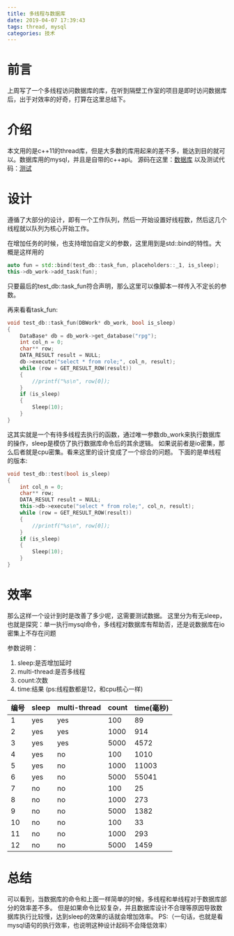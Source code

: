 ```yaml
---
title: 多线程与数据库
date: 2019-04-07 17:39:43
tags: thread, mysql
categories: 技术
---
```

# 前言
上周写了一个多线程访问数据库的库，在听到隔壁工作室的项目是即时访问数据库后，出于对效率的好奇，打算在这里总结下。
<!-- more -->

# 介绍
本文用的是c++11的thread库，但是大多数的库用起来的差不多，能达到目的就可以。数据库用的mysql，并且是自带的c++api。
源码在这里：[数据库](https://github.com/zzqboy/rpg/blob/master/rpg/rpg/db_work.h)
以及测试代码：[测试](https://github.com/zzqboy/rpg/blob/master/rpg/rpg/test_db.cpp)

# 设计
遵循了大部分的设计，即有一个工作队列，然后一开始设置好线程数，然后这几个线程就以队列为核心开始工作。

在增加任务的时候，也支持增加自定义的参数，这里用到是std::bind的特性。大概是这样用的
```c++
auto fun = std::bind(test_db::task_fun, placeholders::_1, is_sleep);
this->db_work->add_task(fun);
```
只要最后的test_db::task_fun符合声明，那么这里可以像脚本一样传入不定长的参数。

再来看看task_fun:
```c++
void test_db::task_fun(DBWork* db_work, bool is_sleep)
{
	DataBase* db = db_work->get_database("rpg");
	int col_n = 0;
	char** row;
	DATA_RESULT result = NULL;
	db->execute("select * from role;", col_n, result);
	while (row = GET_RESULT_ROW(result))
	{
		//printf("%s\n", row[0]);
	}
	if (is_sleep)
	{
		Sleep(10);
	}
}
```
这其实就是一个有待多线程去执行的函数，通过唯一参数db_work来执行数据库的操作，sleep是模仿了执行数据库命令后的其余逻辑。
如果说前者是io密集，那么后者就是cpu密集。看来这里的设计变成了一个综合的问题。
下面的是单线程的版本:
```c++
void test_db::test(bool is_sleep)
{
	int col_n = 0;
	char** row;
	DATA_RESULT result = NULL;
	this->db->execute("select * from role;", col_n, result);
	while (row = GET_RESULT_ROW(result))
	{
		//printf("%s\n", row[0]);
	}
	if (is_sleep)
	{
		Sleep(10);
	}
}
```

# 效率
那么这样一个设计到时是改善了多少呢，这需要测试数据。
这里分为有无sleep，也就是探究：单一执行mysql命令，多线程对数据库有帮助否，还是说数据库在io密集上不存在问题

参数说明：
1. sleep:是否增加延时
2. multi-thread:是否多线程
3. count:次数
4. time:结果
(ps:线程数都是12，和cpu核心一样)

|编号|sleep|multi-thread|count|time(毫秒)|
|---|---|---|---|---|
|1|yes|yes|100|89|
|2|yes|yes|1000|914|
|3|yes|yes|5000|4572|
|4|yes|no|100|1010|
|5|yes|no|1000|11003|
|6|yes|no|5000|55041|
|7|no|no|100|25|
|8|no|no|1000|273|
|9|no|no|5000|1382|
|10|no|no|100|33|
|11|no|no|1000|293|
|12|no|no|5000|1459|

# 总结
可以看到，当数据库的命令和上面一样简单的时候，多线程和单线程对于数据库部分的效率差不多。
但是如果命令比较复杂，并且数据库设计不合理等原因导致数据库执行比较慢，达到sleep的效果的话就会增加效率。
PS:（一句话，也就是看mysql语句的执行效率，也说明这种设计起码不会降低效率）